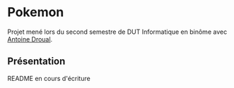# Pokemon
Projet mené lors du second semestre de DUT Informatique en binôme avec [Antoine Droual](https://github.com/Anmaceis).

## Présentation

README en cours d'écriture
